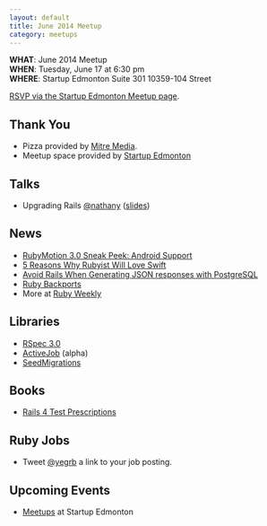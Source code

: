```yaml
---
layout: default
title: June 2014 Meetup
category: meetups
---
```


**WHAT**: June 2014 Meetup  
**WHEN**: Tuesday, June 17 at 6:30 pm  
**WHERE**: Startup Edmonton Suite 301 10359-104 Street  

[RSVP via the Startup Edmonton Meetup page](http://www.meetup.com/startupedmonton/events/185964232/).

## Thank You

* Pizza provided by [Mitre Media](http://mitremedia.com/).
* Meetup space provided by [Startup Edmonton](http://www.startupedmonton.com/)

## Talks

* Upgrading Rails [@nathany](https://twitter.com/nathany) ([slides](https://speakerdeck.com/nathany/upgrading-rails))

## News

* [RubyMotion 3.0 Sneak Peek: Android Support](http://blog.rubymotion.com/post/87048665656/rubymotion-3-0-sneak-peek-android-support)
* [5 Reasons Why Rubyist Will Love Swift](http://littlelines.com/blog/2014/06/11/why-rubyist-will-love-swift/)
* [Avoid Rails When Generating JSON responses with PostgreSQL](http://reefpoints.dockyard.com/2014/05/27/avoid-rails-when-generating-json-responses-with-postgresql.html)
* [Ruby Backports](http://rubybackports.com/) 
* More at [Ruby Weekly](http://rubyweekly.com/issues)

## Libraries

* [RSpec 3.0](http://myronmars.to/n/dev-blog/2014/06/rspec-2-99-0-and-3-0-0-have-been-released)
* [ActiveJob](https://github.com/rails/activejob) (alpha)
* [SeedMigrations](http://engineering.harrys.com/2014/06/09/seed-migrations.html)

## Books

* [Rails 4 Test Prescriptions](http://pragprog.com/book/nrtest2/rails-4-test-prescriptions)

## Ruby Jobs

* Tweet [@yegrb](https://twitter.com/yegrb) a link to your job posting.

## Upcoming Events

* [Meetups](http://www.meetup.com/startupedmonton/) at Startup Edmonton

